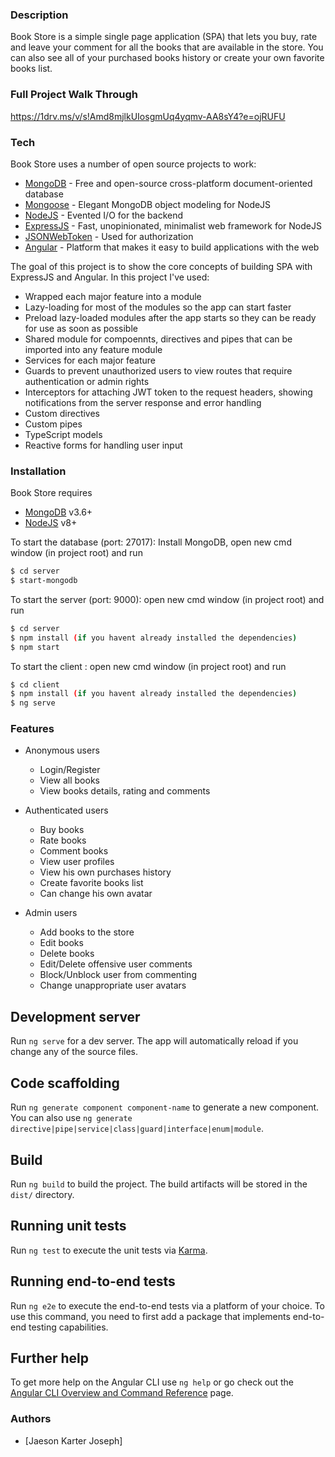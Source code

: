 
### Description

Book Store is a simple single page application (SPA) that lets you buy, rate and leave your comment for all the books that are available in the store. You can also see all of your purchased books history or create your own favorite books list.

### Full Project Walk Through
https://1drv.ms/v/s!Amd8mjlkUIosgmUq4yqmv-AA8sY4?e=ojRUFU

### Tech

Book Store uses a number of open source projects to work:
* [MongoDB](https://www.mongodb.com) - Free and open-source cross-platform document-oriented database
* [Mongoose](http://mongoosejs.com/index.html) - Elegant MongoDB object modeling for NodeJS
* [NodeJS](https://nodejs.org/en/) - Evented I/O for the backend
* [ExpressJS](https://expressjs.com) - Fast, unopinionated, minimalist web framework for NodeJS
* [JSONWebToken](https://jwt.io) - Used for authorization
* [Angular](https://angular.io) - Platform that makes it easy to build applications with the web

The goal of this project is to show the core concepts of building SPA with ExpressJS and Angular. In this project I've used:

* Wrapped each major feature into a module
* Lazy-loading for most of the modules so the app can start faster
* Preload lazy-loaded modules after the app starts so they can be ready for use as soon as possible
* Shared module for compoennts, directives and pipes that can be imported into any feature module
* Services for each major feature
* Guards to prevent unauthorized users to view routes that require authentication or admin rights
* Interceptors for attaching JWT token to the request headers, showing notifications from the server response and error handling
* Custom directives
* Custom pipes
* TypeScript models
* Reactive forms for handling user input

### Installation

Book Store requires 
* [MongoDB](https://www.mongodb.com/download-center#community) v3.6+
* [NodeJS](https://nodejs.org/en/) v8+

To start the database (port: 27017): Install MongoDB, open new cmd window (in project root) and run

```sh
$ cd server
$ start-mongodb
```

To start the server (port: 9000): open new cmd window (in project root) and run

```sh
$ cd server
$ npm install (if you havent already installed the dependencies)
$ npm start
```

To start the client : open new cmd window (in project root) and run

```sh
$ cd client
$ npm install (if you havent already installed the dependencies)
$ ng serve
```

### Features

- Anonymous users
    - Login/Register
    - View all books
    - View books details, rating and comments

- Authenticated users
    - Buy books
    - Rate books
    - Comment books
    - View user profiles
    - View his own purchases history
    - Create favorite books list
    - Can change his own avatar

- Admin users
    - Add books to the store
    - Edit books
    - Delete books
    - Edit/Delete offensive user comments
    - Block/Unblock user from commenting
    - Change unappropriate user avatars

## Development server

Run `ng serve` for a dev server. The app will automatically reload if you change any of the source files.

## Code scaffolding

Run `ng generate component component-name` to generate a new component. You can also use `ng generate directive|pipe|service|class|guard|interface|enum|module`.

## Build

Run `ng build` to build the project. The build artifacts will be stored in the `dist/` directory.

## Running unit tests

Run `ng test` to execute the unit tests via [Karma](https://karma-runner.github.io).

## Running end-to-end tests

Run `ng e2e` to execute the end-to-end tests via a platform of your choice. To use this command, you need to first add a package that implements end-to-end testing capabilities.

## Further help

To get more help on the Angular CLI use `ng help` or go check out the [Angular CLI Overview and Command Reference](https://angular.io/cli) page.


### Authors

* [Jaeson Karter Joseph]

